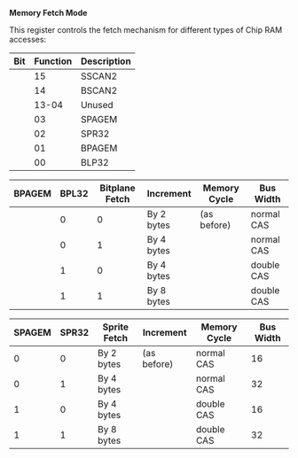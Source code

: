**Memory Fetch Mode**

This register controls the fetch mechanism for different types of Chip RAM accesses:

| Bit| Function| Description  |
|---|---|---  |
||15| SSCAN2| Global enable for sprite scan-doubling.  |
||14| BSCAN2| Enables the use of 2nd P/F modulus on an alternate line basis to support bitplane scan-doubling.  |
||13-04| Unused|   |
||03| SPAGEM| Sprite page mode (double CAS)  |
||02| SPR32| Sprite 32 bit wide mode  |
||01| BPAGEM| Bitplane Page Mode (double CAS)  |
||00| BLP32| Bitplane 32 bit wide mode|

|BPAGEM| BPL32| Bitplane Fetch| Increment| Memory Cycle| Bus Width  |
|---|---|---|---|---|---  |
||0| 0| By 2 bytes| (as before)| normal CAS| 16  |
||0| 1| By 4 bytes| | normal CAS| 32  |
||1| 0| By 4 bytes| | double CAS| 16  |
||1| 1| By 8 bytes| | double CAS| 32|

|SPAGEM| SPR32| Sprite Fetch| Increment| Memory Cycle| Bus Width  |
|---|---|---|---|---|---  |
|0| 0| By 2 bytes| (as before)| normal CAS| 16  |
|0| 1| By 4 bytes| | normal CAS| 32  |
|1| 0| By 4 bytes| | double CAS| 16  |
|1| 1| By 8 bytes| | double CAS| 32|

